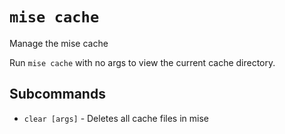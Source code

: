 # `mise cache`

Manage the mise cache

Run `mise cache` with no args to view the current cache directory.
## Subcommands

* `clear [args]` - Deletes all cache files in mise
